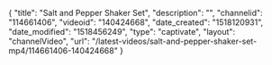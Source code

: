 {
    "title": "Salt and Pepper Shaker Set",
    "description": "",
    "channelid": "114661406",
    "videoid": "140424668",
    "date_created": "1518120931",
    "date_modified": "1518456249",
    "type": "captivate",
    "layout": "channelVideo",
    "url": "\/latest-videos\/salt-and-pepper-shaker-set-mp4\/114661406-140424668"
}